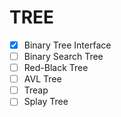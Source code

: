 # TREE

- [x] Binary Tree Interface
- [ ] Binary Search Tree
- [ ] Red-Black Tree
- [ ] AVL Tree
- [ ] Treap
- [ ] Splay Tree